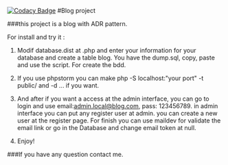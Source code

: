 [![Codacy Badge](https://api.codacy.com/project/badge/Grade/e52bf244701e46c08e5f51b8e88e69dc)](https://www.codacy.com/app/romainromss/BlogRefactor?utm_source=github.com&amp;utm_medium=referral&amp;utm_content=romainromss/BlogRefactor&amp;utm_campaign=Badge_Grade)
#Blog project 

###this project is a blog with ADR pattern.

For install and try it :

1) Modif database.dist at .php and enter your information for your database and create a table blog. You have the dump.sql, copy, paste and use the script. 
For create the bdd.

2) If you use phpstorm you can make php -S localhost:"your port" -t public/ and -d ... if you want.

3) And after if you want a access at the admin interface, you can go to login and use email:admin.local@blog.com, pass: 123456789.  in admin interface you can put any register user at admin. you can create a new user at the register page. For finish you can use maildev for validate the email link or go in the Database and change email token at null. 

4) Enjoy! 

###If you have any question contact me.

